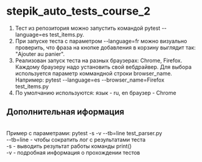 # stepik_auto_tests_course_2

1) Тест из репозитория можно запустить командой pytest --language=es test_items.py.
2) При запуске теста с параметром --language=fr можно визуально проверить, что фраза на кнопке добавления в корзину выглядит так: "Ajouter au panier".
3) Реализован запуск теста на разных браузерах: Chrome, Firefox. Каждому браузеру надо установить свой вебдрайвер. Для выбора используется параметр коммандной строки browser_name. Например:
pytest --language=es --browser_name=Firefox test_items.py
4) По умолчанию используются:
язык - ru, en
браузер - Chrome

<h2>Дополнительная иформация</h2><br>
Пример с параметрами: pytest -s -v --tb=line test_parser.py
<br>
--tb=line - чтобы сократить лог с результатами теста
<br>
-s - выводить результат работы команды print()
<br>
-v - подробная информация о прохождении тестов
